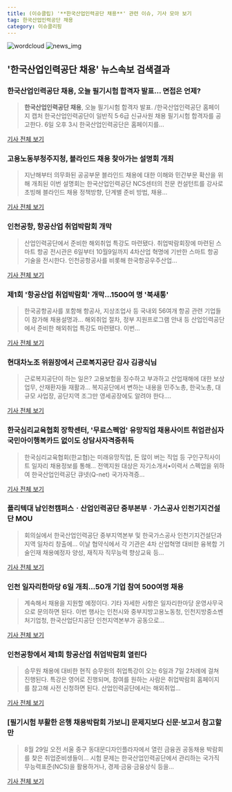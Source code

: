 ```yaml
---
title: (이슈클립) '**한국산업인력공단 채용**' 관련 이슈, 기사 모아 보기
tag: 한국산업인력공단 채용
category: 이슈클리핑
---
```

![wordcloud](https://s3.ap-northeast-2.amazonaws.com/lyrics101-wordcloud/2018-09-06-1536226851.png)
![news_img](https://user-images.githubusercontent.com/42597476/44507050-1206f400-a6e4-11e8-8d98-7ffbfebb353f.png)
## **'**한국산업인력공단 채용**'** 뉴스속보 검색결과
### **한국산업인력공단 채용**, 오늘 필기시험 합격자 발표… 면접은 언제?

>**한국산업인력공단 채용**, 오늘 필기시험 합격자 발표. /한국산업인력공단 홈페이지 캡처 한국산업인력공단이 일반직 5·6급 신규사원 채용 필기시험 합격자를 공고한다. 6일 오후 3시 한국산업인력공단은 홈페이지를...

<a href="http://www.kyeongin.com/main/view.php?key=20180906001822331" target="_blank">기사 전체 보기</a>

### 고용노동부청주지청, 블라인드 채용 찾아가는 설명회 개최

>지난해부터 의무화된 공공부문 블라인드 채용에 대한 이해와 민간부문 확산을 위해 개최된 이번 설명회는 한국산업인력공단 NCS센터의 전문 컨설턴트를 강사로 초빙해 블라인드 채용 정책방향, 단계별 준비 방법, 채용...

<a href="http://www.jbnews.com/news/articleView.html?idxno=1217243" target="_blank">기사 전체 보기</a>

### 인천공항, 항공산업 취업박람회 개막

>산업인력공단에서 준비한 해외취업 특강도 마련됐다. 취업박람회장에 마련된 스마트 항공 전시관은 6일부터 10월9일까지 4차산업 혁명에 기반한 스마트 항공 기술을 전시한다. 인천공항공사를 비롯해 한국항공우주산업...

<a href="http://view.asiae.co.kr/news/view.htm?idxno=2018090611113802760" target="_blank">기사 전체 보기</a>

### 제1회 '항공산업 취업박람회' 개막…1500여 명 '북새통'

>한국공항공사를 포함해 항공사, 지상조업사 등 국내외 56여개 항공 관련 기업들이 참가해 채용설명과... 해외취업 절차, 정부 지원프로그램 안내 등 산업인력공단에서 준비한 해외취업 특강도 마련됐다. 이번...

<a href="http://www.newsis.com/view/?id=NISX20180906_0000411214&cID=10802&pID=14000" target="_blank">기사 전체 보기</a>

### 현대차노조 위원장에서 근로복지공단 감사 김광식님

>근로복지공단이 하는 일은? 고용보험을 징수하고 부과하고 산업재해에 대한 보상업무, 산재환자들 재활과... 복지공단에서 변하는 내용을 민주노총, 한국노총, 대규모 사업장, 공단지역 조그만 영세공장에도 알려야 한다....

<a href="http://www.usjournal.kr/news/articleView.html?idxno=102066" target="_blank">기사 전체 보기</a>

### 한국심리교육협회 장학센터, '무료스펙업' 유망직업 채용사이트 취업관심자 국민아이행복카드 없이도 상담사자격증취득

>한국심리교육협회(한교협)는 미래유망직업, 돈 많이 버는 직업 등 구인구직사이트 일자리 채용정보를 통해... 전액지원 대상은 자기소개서•이력서 스펙업을 위하여 한국산업인력공단 큐넷(Q-net) 국가자격증...

<a href="http://edu.donga.com/?p=article&ps=view&at_no=20180903170634213266" target="_blank">기사 전체 보기</a>

### 폴리텍대 남인천캠퍼스ㆍ산업인력공단 중부본부ㆍ가스공사 인천기지건설단 MOU

>회의실에서 한국산업인력공단 중부지역본부 및 한국가스공사 인천기지건설단과 지역 일차리 창출에... 이날 협약식에서 각 기관은 4차 산업혁명 대비한 융복합 기술인재 채용예정자 양성, 재직자 직무능력 향상교육 등...

<a href="http://www.ajunews.com/view/20180904114019848" target="_blank">기사 전체 보기</a>

### 인천 일자리한마당 6일 개최…50개 기업 참여 500여명 채용

>계속해서 채용을 지원할 예정이다. 기타 자세한 사항은 일자리한마당 운영사무국으로 문의하면 된다. 이번 행사는 인천시와 중부지방고용노동청, 인천지방중소벤처기업청, 한국산업단지공단 인천지역본부가 공동으로...

<a href="http://www.fnnews.com/news/201809040920325393" target="_blank">기사 전체 보기</a>

### 인천공항에서 제1회 항공산업 취업박람회 열린다

>승무원 채용에 대비한 현직 승무원의 취업특강이 오는 6일과 7일 2차례에 걸쳐 진행된다. 특강은 영어로 진행되며, 참여를 원하는 사람은 취업박람회 홈페이지를 참고해 사전 신청하면 된다. 산업인력공단에서는 해외취업...

<a href="http://www.anewsa.com/detail.php?number=1365161&thread=09r02" target="_blank">기사 전체 보기</a>

### [필기시험 부활한 은행 채용박람회 가보니] 문제지보다 신문·보고서 참고할 만

>8월 29일 오전 서울 중구 동대문디자인플라자에서 열린 금융권 공동채용 박람회를 찾은 취업준비생들이... 시험 문제는 한국산업인력공단에서 관리하는 국가직무능력표준(NCS)을 활용하거나, 경제·금융·금융상식 등을...

<a href="http://jmagazine.joins.com/economist/view/322780" target="_blank">기사 전체 보기</a>


